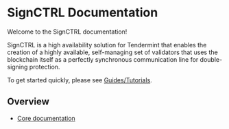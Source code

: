 # SignCTRL Documentation

Welcome to the SignCTRL documentation!

SignCTRL is a high availability solution for Tendermint that enables the creation of a highly available, self-managing set of validators that uses the blockchain itself as a perfectly synchronous communication line for double-signing protection.

To get started quickly, please see [Guides/Tutorials](../guides/README.md).

## Overview

* [Core documentation](./core/README.md)